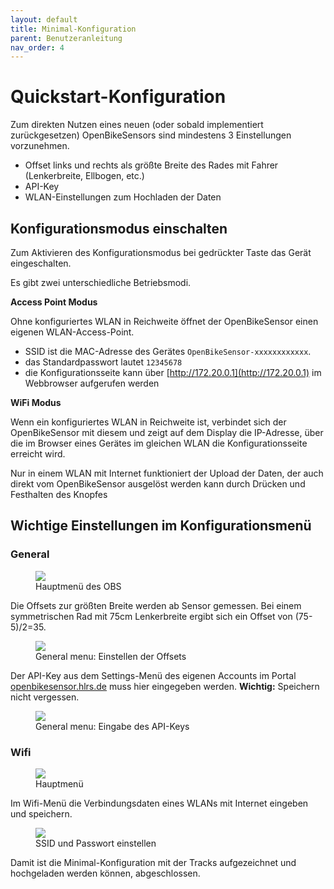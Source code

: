 ```yaml
---
layout: default
title: Minimal-Konfiguration
parent: Benutzeranleitung
nav_order: 4
---
```


# Quickstart-Konfiguration

Zum direkten Nutzen eines neuen (oder sobald implementiert zurückgesetzen) OpenBikeSensors sind mindestens 3 Einstellungen vorzunehmen.

* Offset links und rechts als größte Breite des Rades mit Fahrer (Lenkerbreite, Ellbogen, etc.)
* API-Key
* WLAN-Einstellungen zum Hochladen der Daten


## Konfigurationsmodus einschalten

Zum Aktivieren des Konfigurationsmodus bei gedrückter Taste das Gerät eingeschalten.

Es gibt zwei unterschiedliche Betriebsmodi.

**Access Point Modus**

Ohne konfiguriertes WLAN in Reichweite öffnet der OpenBikeSensor einen eigenen WLAN-Access-Point.
* SSID ist die MAC-Adresse des Gerätes `OpenBikeSensor-xxxxxxxxxxxx`.
* das Standardpasswort lautet `12345678`
* die Konfigurationsseite kann über [http://172.20.0.1](http://172.20.0.1) im Webbrowser aufgerufen werden

**WiFi Modus**

Wenn ein konfiguriertes WLAN in Reichweite ist, verbindet sich der OpenBikeSensor mit diesem und zeigt auf dem Display die IP-Adresse, über die im Browser eines Gerätes im gleichen WLAN die Konfigurationsseite erreicht wird. 

Nur in einem WLAN mit Internet funktioniert der Upload der Daten, der auch direkt vom OpenBikeSensor ausgelöst werden kann durch Drücken und Festhalten des Knopfes

## Wichtige Einstellungen im Konfigurationsmenü

### General

<figure>
    <img src="/assets/images/configuration/OBS_Configuration_Menu_General.png" class="inline" />
  <figcaption>Hauptmenü des OBS</figcaption>
</figure>

Die Offsets zur größten Breite werden ab Sensor gemessen. Bei einem symmetrischen Rad mit 75cm Lenkerbreite ergibt sich ein Offset von (75-5)/2=35.
<figure>
    <img src="/assets/images/configuration/OBS_Configuration_Menu_General_Offsets.png" class="inline" />
  <figcaption>General menu: Einstellen der Offsets</figcaption>
</figure>

Der API-Key aus dem Settings-Menü des eigenen Accounts im Portal [openbikesensor.hlrs.de](openbikesensor.hlrs.de) muss hier eingegeben werden. 
**Wichtig:** Speichern nicht vergessen.

<figure>
    <img src="/assets/images/configuration/OBS_Configuration_Menu_General_API-Key.png" class="inline" />
  <figcaption>General menu: Eingabe des API-Keys</figcaption>
</figure>

### Wifi
<figure>
    <img src="/assets/images/configuration/OBS_Configuration_Menu_Wifi.png" class="inline" />
  <figcaption>Hauptmenü</figcaption>
</figure>

Im Wifi-Menü die Verbindungsdaten eines WLANs mit Internet eingeben und speichern.
<figure>
    <img src="/assets/images/configuration/OBS_Configuration_Menu_Wifi_Settings.png" class="inline" />
  <figcaption>SSID und Passwort einstellen</figcaption>
</figure>

Damit ist die Minimal-Konfiguration mit der Tracks aufgezeichnet und hochgeladen werden können, abgeschlossen. 

